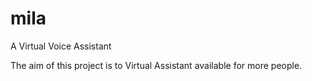 # mila
 A Virtual Voice Assistant

 The aim of this project is to Virtual Assistant available for more people.
